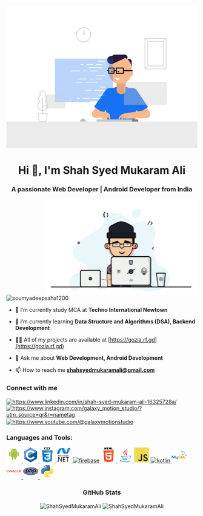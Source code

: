 ![logo](https://github.com/ShahSyedMukaramAli/ShahSyedMukaramAli/blob/main/gif.gif)
<h1 align="center">Hi 👋, I'm Shah Syed Mukaram Ali</h1>
<h3 align="center">A passionate Web Developer | Android Developer from India</h3>

<img align="right" alt="coding" width="400" src="https://github.com/ShahSyedMukaramAli/ShahSyedMukaramAli/blob/main/download.png">

<p align="left"> <img src="https://komarev.com/ghpvc/?username=ShahSyedMukaramAli&label=Profile%20views&color=0e75b6&style=flat" alt="soumyadeepsaha1200" /> </p>

- 🔭 I’m currently study MCA at **Techno International Newtown**

- 🌱 I’m currently learning **Data Structure and Algorithms (DSA), Backend Development**

- 👨‍💻 All of my projects are available at [https://gozla.rf.gd](https://gozla.rf.gd)

- 💬 Ask me about **Web Development, Android Development**

- 📫 How to reach me **shahsyedmukaramali@gmail.com**

<h3 align="left">Connect with me</h3>
<p align="left">
<a href="https://linkedin.com/in/https://www.linkedin.com/in/shah-syed-mukaram-ali-16325728a/" target="blank"><img align="center" src="https://raw.githubusercontent.com/rahuldkjain/github-profile-readme-generator/master/src/images/icons/Social/linked-in-alt.svg" alt="https://www.linkedin.com/in/shah-syed-mukaram-ali-16325728a/" height="30" width="40" /></a>
<a href="https://instagram.com/https://www.instagram.com/galaxy_motion_studio/?utm_source=qr&r=nametag" target="blank"><img align="center" src="https://raw.githubusercontent.com/rahuldkjain/github-profile-readme-generator/master/src/images/icons/Social/instagram.svg" alt="https://www.instagram.com/galaxy_motion_studio/?utm_source=qr&r=nametag" height="30" width="40" /></a>
<a href="https://www.youtube.com/c/https://www.youtube.com/@galaxymotionstudio" target="blank"><img align="center" src="https://raw.githubusercontent.com/rahuldkjain/github-profile-readme-generator/master/src/images/icons/Social/youtube.svg" alt="https://www.youtube.com/@galaxymotionstudio" height="30" width="40" /></a>
</p>

<h3 align="left">Languages and Tools:</h3>
<p align="left"> <a href="https://developer.android.com" target="_blank" rel="noreferrer"> <img src="https://raw.githubusercontent.com/devicons/devicon/master/icons/android/android-original-wordmark.svg" alt="android" width="40" height="40"/> </a> <a href="https://www.cprogramming.com/" target="_blank" rel="noreferrer"> <img src="https://raw.githubusercontent.com/devicons/devicon/master/icons/c/c-original.svg" alt="c" width="40" height="40"/> </a> <a href="https://www.w3schools.com/css/" target="_blank" rel="noreferrer"> <img src="https://raw.githubusercontent.com/devicons/devicon/master/icons/css3/css3-original-wordmark.svg" alt="css3" width="40" height="40"/> </a> <a href="https://dotnet.microsoft.com/" target="_blank" rel="noreferrer"> <img src="https://raw.githubusercontent.com/devicons/devicon/master/icons/dot-net/dot-net-original-wordmark.svg" alt="dotnet" width="40" height="40"/> </a> <a href="https://firebase.google.com/" target="_blank" rel="noreferrer"> <img src="https://www.vectorlogo.zone/logos/firebase/firebase-icon.svg" alt="firebase" width="40" height="40"/> </a> <a href="https://www.w3.org/html/" target="_blank" rel="noreferrer"> <img src="https://raw.githubusercontent.com/devicons/devicon/master/icons/html5/html5-original-wordmark.svg" alt="html5" width="40" height="40"/> </a> <a href="https://www.java.com" target="_blank" rel="noreferrer"> <img src="https://raw.githubusercontent.com/devicons/devicon/master/icons/java/java-original.svg" alt="java" width="40" height="40"/> </a> <a href="https://developer.mozilla.org/en-US/docs/Web/JavaScript" target="_blank" rel="noreferrer"> <img src="https://raw.githubusercontent.com/devicons/devicon/master/icons/javascript/javascript-original.svg" alt="javascript" width="40" height="40"/> </a> <a href="https://kotlinlang.org" target="_blank" rel="noreferrer"> <img src="https://www.vectorlogo.zone/logos/kotlinlang/kotlinlang-icon.svg" alt="kotlin" width="40" height="40"/> </a> <a href="https://www.mysql.com/" target="_blank" rel="noreferrer"> <img src="https://raw.githubusercontent.com/devicons/devicon/master/icons/mysql/mysql-original-wordmark.svg" alt="mysql" width="40" height="40"/> </a> <a href="https://www.oracle.com/" target="_blank" rel="noreferrer"> <img src="https://raw.githubusercontent.com/devicons/devicon/master/icons/oracle/oracle-original.svg" alt="oracle" width="40" height="40"/> </a> <a href="https://www.php.net" target="_blank" rel="noreferrer"> <img src="https://raw.githubusercontent.com/devicons/devicon/master/icons/php/php-original.svg" alt="php" width="40" height="40"/> </a> <a href="https://www.python.org" target="_blank" rel="noreferrer"> <img src="https://raw.githubusercontent.com/devicons/devicon/master/icons/python/python-original.svg" alt="python" width="40" height="40"/> </a> </p>

<h3 align="center">GitHub Stats</h3>
<p align="center">
  <img align="center" src="https://github-readme-stats.vercel.app/api?username=ShahSyedMukaramAli&show_icons=true&locale=en" alt="ShahSyedMukaramAli" />
  <img align="center" src="https://github-readme-stats.vercel.app/api/top-langs?username=ShahSyedMukaramAli&show_icons=true&locale=en&layout=compact" alt="ShahSyedMukaramAli" />
</p>

